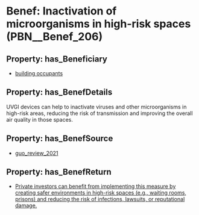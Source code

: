 # Benef: __Inactivation of microorganisms in high-risk spaces__ (PBN__Benef_206)

## Property: has_Beneficiary

* [building occupants](../Stakeholder/PBN__Stakeholder_97)

## Property: has_BenefDetails

UVGI devices can help to inactivate viruses and other microorganisms in high-risk areas, reducing the risk of transmission and improving the overall air quality in those spaces.

## Property: has_BenefSource

* [guo_review_2021](../Article/PBN__Article_45)

## Property: has_BenefReturn

* [Private investors can benefit from implementing this measure by creating safer environments in high-risk spaces (e.g., waiting rooms, prisons) and reducing the risk of infections, lawsuits, or reputational damage.](../BenefReturn/PBN__BenefReturn_212)

